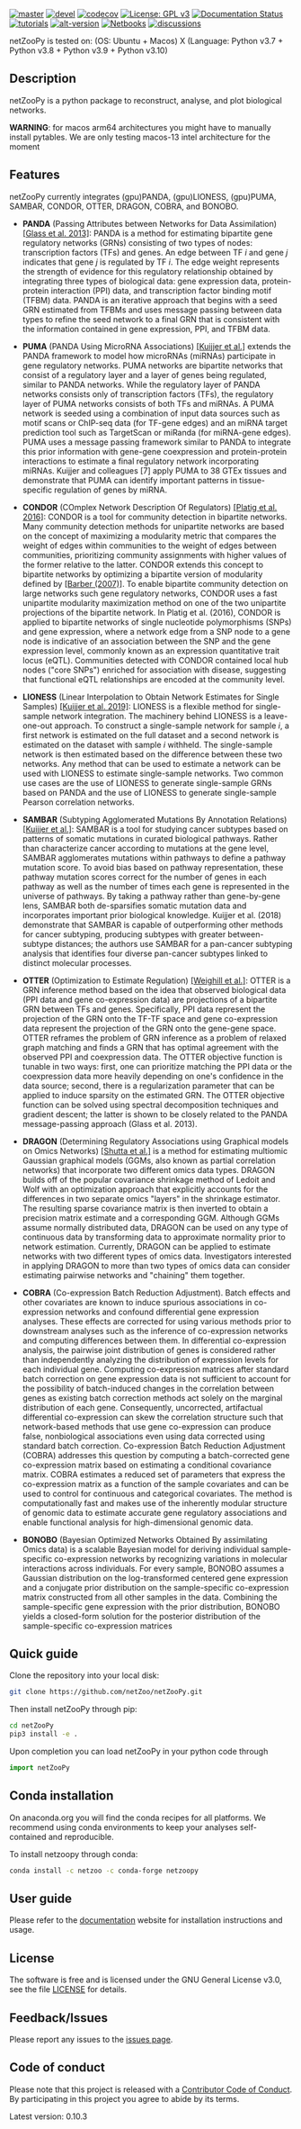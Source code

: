 [![master](https://github.com/netZoo/netZooPy/actions/workflows/main.yml/badge.svg?branch=master)](https://github.com/netZoo/netZooPy/actions/workflows/main.yml)
[![devel](https://github.com/netZoo/netZooPy/actions/workflows/main.yml/badge.svg?branch=devel)](https://github.com/netZoo/netZooPy/actions/workflows/main.yml)
[![codecov](https://codecov.io/gh/netZoo/netZooPy/branch/devel/graph/badge.svg)](https://codecov.io/gh/netZoo/netZooPy)
[![License: GPL v3](https://img.shields.io/badge/License-GPLv3-blue.svg)](https://www.gnu.org/licenses/gpl-3.0)
[![Documentation Status](https://readthedocs.org/projects/netzoopy/badge/?version=latest)](https://netzoopy.readthedocs.io/en/latest/?badge=latest)
[![tutorials](https://img.shields.io/badge/netZooPy-tutorials-9cf)](https://github.com/netZoo/netZooPy/tree/master/tutorials)
[![alt-version](https://anaconda.org/netzoo/netzoopy/badges/version.svg)](https://anaconda.org/netzoo/netzoopy)
[![Netbooks](https://img.shields.io/badge/netZooPy-netBooks-ff69b4)](http://netbooks.networkmedicine.org/)
[![discussions](https://img.shields.io/badge/netZooPy-discussions-orange)](https://github.com/netZoo/netZooPy/discussions)

netZooPy is tested on: (OS: Ubuntu + Macos) X (Language: Python v3.7 + Python v3.8 + Python v3.9 + Python v3.10)



## Description

netZooPy is a python package to reconstruct, analyse, and plot biological networks.

**WARNING**: for macos arm64 architectures you might have to manually install pytables. We are only testing macos-13
intel architecture for the moment

## Features

netZooPy currently integrates
(gpu)PANDA, (gpu)LIONESS, (gpu)PUMA, SAMBAR, CONDOR, OTTER, DRAGON, COBRA, and BONOBO.

* **PANDA** (Passing Attributes between Networks for Data Assimilation) [[Glass et al. 2013]](http://journals.plos.org/plosone/article?id=10.1371/journal.pone.0064832): PANDA is a method for estimating bipartite gene regulatory networks (GRNs) consisting of two types of nodes: transcription factors (TFs) and genes. An edge between TF $i$ and gene $j$ indicates that gene $j$ is regulated by TF $i$. The edge weight represents the strength of evidence for this regulatory relationship obtained by integrating three types of biological data: gene expression data, protein-protein interaction (PPI) data, and transcription factor binding motif (TFBM) data. PANDA is an iterative approach that begins with a seed GRN estimated from TFBMs and uses message passing between data types to refine the seed network to a final GRN that is consistent with the information contained in gene expression, PPI, and TFBM data. 
  
* **PUMA** (PANDA Using MicroRNA Associations) [[Kuijjer et al.]]("https://www.sciencedirect.com/science/article/pii/S2589004219300872") extends the PANDA framework to model how
microRNAs (miRNAs) participate in gene regulatory networks. PUMA networks are bipartite networks that consist of a
regulatory layer and a layer of genes being regulated, similar to PANDA networks. While the regulatory layer of PANDA
networks consists only of transcription factors (TFs), the regulatory layer of PUMA networks consists of both TFs and
miRNAs. A PUMA network is seeded using a combination of input data sources such as motif scans or ChIP-seq data (for
TF-gene edges) and an miRNA target prediction tool such as TargetScan or miRanda (for miRNA-gene edges). PUMA uses a
message passing framework similar to PANDA to integrate this prior information with gene-gene coexpression and
protein-protein interactions to estimate a final regulatory network incorporating miRNAs. Kuijjer and colleagues [7]
apply PUMA to 38 GTEx tissues and demonstrate that PUMA can identify important patterns in tissue-specific regulation of
genes by miRNA.

* **CONDOR** (COmplex Network Description Of Regulators) [[Platig et al. 2016]](http://journals.plos.org/ploscompbiol/article?id=10.1371/journal.pcbi.1005033): CONDOR is a tool for community detection in bipartite networks. Many community detection methods for unipartite networks are based on the concept of maximizing a modularity metric that compares the weight of edges within communities to the weight of edges between communities, prioritizing community assignments with higher values of the former relative to the latter. CONDOR extends this concept to bipartite networks by optimizing a bipartite version of modularity defined by [[Barber (2007)]](https://pubmed.ncbi.nlm.nih.gov/18233893/). To enable bipartite community detection on large networks such gene regulatory networks, CONDOR uses a fast unipartite modularity maximization method on one of the two unipartite projections of the bipartite network.  In Platig et al. (2016), CONDOR is applied to bipartite networks of single nucleotide polymorphisms (SNPs) and gene expression, where a network edge from a SNP node to a gene node is indicative of an association between the SNP and the gene expression level, commonly known as an expression quantitative trait locus (eQTL). Communities detected with CONDOR contained local hub nodes ("core SNPs") enriched for association with disease, suggesting that functional eQTL relationships are encoded at the community level.

* **LIONESS** (Linear Interpolation to Obtain Network Estimates for Single Samples) [[Kuijjer et al. 2019]](https://doi.org/10.1016/j.isci.2019.03.021): LIONESS is a flexible method for single-sample network integration. The machinery behind LIONESS is a leave-one-out approach. To construct a single-sample network for sample $i$, a first network is estimated on the full dataset and a second network is estimated on the dataset with sample $i$ withheld. The single-sample network is then estimated based on the difference between these two networks. Any method that can be used to estimate a network can be used with LIONESS to estimate single-sample networks. Two common use cases are the use of LIONESS to generate single-sample GRNs based on PANDA and the use of LIONESS to generate single-sample Pearson correlation networks.

* **SAMBAR** (Subtyping Agglomerated Mutations By Annotation Relations) [[Kuijjer et al.]](https://www.nature.com/articles/s41416-018-0109-7): SAMBAR is a tool for studying cancer subtypes based on patterns of somatic mutations in curated biological pathways. Rather than characterize cancer according to mutations at the gene level, SAMBAR agglomerates mutations within pathways to define a pathway mutation score. To avoid bias based on pathway representation, these pathway mutation scores correct for the number of genes in each pathway as well as the number of times each gene is represented in the universe of pathways. By taking a pathway rather than gene-by-gene lens, SAMBAR both de-sparsifies somatic mutation data and incorporates important prior biological knowledge. Kuijjer et al. (2018) demonstrate that SAMBAR is capable of outperforming other methods for cancer subtyping, producing subtypes with greater between-subtype distances; the authors use SAMBAR for a pan-cancer subtyping analysis that identifies four diverse pan-cancer subtypes linked to distinct molecular processes. 

* **OTTER** (Optimization to Estimate Regulation) [[Weighill et al.]](https://www.biorxiv.org/content/10.1101/2020.06.23.167999v2.abstract): OTTER is a GRN inference method based on the idea that observed biological data (PPI data and gene co-expression data) are projections of a bipartite GRN between TFs and genes. Specifically, PPI data represent the projection of the GRN onto the TF-TF space and gene co-expression data represent the projection of the GRN onto the gene-gene space. OTTER reframes the problem of GRN inference as a problem of relaxed graph matching and finds a GRN that has optimal agreement with the observed PPI and coexpression data. The OTTER objective function is tunable in two ways: first, one can prioritize matching the PPI data or the coexpression data more heavily depending on one's confidence in the data source; second, there is a regularization parameter that can be applied to induce sparsity on the estimated GRN. The OTTER objective function can be solved using spectral decomposition techniques and gradient descent; the latter is shown to be closely related to the PANDA message-passing approach (Glass et al. 2013).

* **DRAGON** (Determining Regulatory Associations using Graphical models on Omics Networks) [[Shutta et al.]](https://arxiv.org/abs/2104.01690) is a method for estimating multiomic Gaussian graphical models (GGMs, also known as partial correlation networks) that incorporate two different omics data types. DRAGON builds off of the popular covariance shrinkage method of Ledoit and Wolf with an optimization approach that explicitly accounts for the differences in two separate omics "layers" in the shrinkage estimator. The resulting sparse covariance matrix is then inverted to obtain a precision matrix estimate and a corresponding GGM.  Although GGMs assume normally distributed data, DRAGON can be used on any type of continuous data by transforming data to approximate normality prior to network estimation. Currently, DRAGON can be applied to estimate networks with two different types of omics data. Investigators interested in applying DRAGON to more than two types of omics data can consider estimating pairwise networks and "chaining" them together.

* **COBRA** (Co-expression Batch Reduction Adjustment). Batch effects and other covariates are known to induce spurious associations in co-expression networks and confound differential gene expression analyses. These effects are corrected for using various methods prior to downstream analyses such as the inference of co-expression networks and computing differences between them. In differential co-expression analysis, the pairwise joint distribution of genes is considered rather than independently analyzing the distribution of expression levels for each individual gene. Computing co-expression matrices after standard batch correction on gene expression data is not sufficient to account for the possibility of batch-induced changes in the correlation between genes as existing batch correction methods act solely on the marginal distribution of each gene. Consequently, uncorrected, artifactual differential co-expression can skew the correlation structure such that network-based methods that use gene co-expression can produce false, nonbiological associations even using data corrected using standard batch correction. Co-expression Batch Reduction Adjustment (COBRA) addresses this question by computing a batch-corrected gene co-expression matrix based on estimating a conditional covariance matrix. COBRA estimates a reduced set of parameters that express the co-expression matrix as a function of the sample covariates and can be used to control for continuous and categorical covariates. The method is computationally fast and makes use of the inherently modular structure of genomic data to estimate accurate gene regulatory associations and enable functional analysis for high-dimensional genomic data.


* **BONOBO** (Bayesian Optimized Networks Obtained By assimilating Omics data) is a scalable Bayesian model for deriving individual sample-specific co-expression networks by recognizing variations in molecular interactions across individuals. For every sample, BONOBO assumes a Gaussian distribution on the log-transformed centered gene expression and a conjugate prior distribution on the sample-specific co-expression matrix constructed from all other samples in the data. Combining the sample-specific gene expression with the prior distribution, BONOBO yields a closed-form solution for the posterior distribution of the sample-specific co-expression matrices



## Quick guide

Clone the repository into your local disk:

```bash
git clone https://github.com/netZoo/netZooPy.git
```

Then install netZooPy through pip:

```bash
cd netZooPy
pip3 install -e .
```

Upon completion you can load netZooPy in your python code through

```python
import netZooPy
```

## Conda installation

On anaconda.org you will find the conda recipes for all platforms. We recommend using conda environments to keep your analyses self-contained and reproducible.

To install netzoopy through conda:

```bash
conda install -c netzoo -c conda-forge netzoopy
```

## User guide

Please refer to the [documentation](https://netzoopy.readthedocs.io/en/latest/) website for installation instructions and usage.

## License

The software is free and is licensed under the GNU General License v3.0, see the file [LICENSE](LICENSE) for details.

## Feedback/Issues

Please report any issues to the [issues page](https://github.com/netZoo/netZooPy/issues).

## Code of conduct

Please note that this project is released with a [Contributor Code of Conduct](CONDUCT.md). By participating in this project you agree to abide by its terms.

Latest version: 0.10.3
